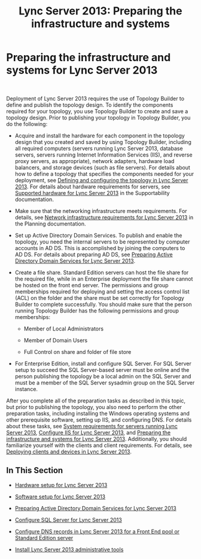 ﻿---
title: 'Lync Server 2013: Preparing the infrastructure and systems'
TOCTitle: Preparing the infrastructure and systems
ms:assetid: 1254ee38-0679-4714-b293-1050f107c158
ms:mtpsurl: https://technet.microsoft.com/en-us/library/Gg398205(v=OCS.15)
ms:contentKeyID: 48183458
ms.date: 07/23/2014
mtps_version: v=OCS.15
---

# Preparing the infrastructure and systems for Lync Server 2013

 


Deployment of Lync Server 2013 requires the use of Topology Builder to define and publish the topology design. To identify the components required for your topology, you use Topology Builder to create and save a topology design. Prior to publishing your topology in Topology Builder, you do the following:

  - Acquire and install the hardware for each component in the topology design that you created and saved by using Topology Builder, including all required computers (servers running Lync Server 2013, database servers, servers running Internet Information Services (IIS), and reverse proxy servers, as appropriate), network adapters, hardware load balancers, and storage devices (such as file servers). For details about how to define a topology that specifies the components needed for your deployment, see [Defining and configuring the topology in Lync Server 2013](lync-server-2013-defining-and-configuring-the-topology.md). For details about hardware requirements for servers, see [Supported hardware for Lync Server 2013](lync-server-2013-supported-hardware.md) in the Supportability documentation.

  - Make sure that the networking infrastructure meets requirements. For details, see [Network infrastructure requirements for Lync Server 2013](lync-server-2013-network-infrastructure-requirements.md) in the Planning documentation.

  - Set up Active Directory Domain Services. To publish and enable the topology, you need the internal servers to be represented by computer accounts in AD DS. This is accomplished by joining the computers to AD DS. For details about preparing AD DS, see [Preparing Active Directory Domain Services for Lync Server 2013](lync-server-2013-preparing-active-directory-domain-services.md).

  - Create a file share. Standard Edition servers can host the file share for the required file, while in an Enterprise deployment the file share cannot be hosted on the front end server. The permissions and group memberships required for deploying and setting the access control list (ACL) on the folder and the share must be set correctly for Topology Builder to complete successfully. You should make sure that the person running Topology Builder has the following permissions and group memberships:
    
      - Member of Local Administrators
    
      - Member of Domain Users
    
      - Full Control on share and folder of file store

  - For Enterprise Edition, install and configure SQL Server. For SQL Server setup to succeed the SQL Server-based server must be online and the person publishing the topology be a local admin on the SQL Server and must be a member of the SQL Server sysadmin group on the SQL Server instance.

After you complete all of the preparation tasks as described in this topic, but prior to publishing the topology, you also need to perform the other preparation tasks, including installing the Windows operating systems and other prerequisite software, setting up IIS, and configuring DNS. For details about these tasks, see [System requirements for servers running Lync Server 2013](lync-server-2013-system-requirements-for-servers-running-lync-server-2013.md), [Configure IIS for Lync Server 2013](lync-server-2013-configure-iis.md), and [Preparing the infrastructure and systems for Lync Server 2013](lync-server-2013-preparing-the-infrastructure-and-systems.md). Additionally, you should familiarize yourself with the clients and client requirements. For details, see [Deploying clients and devices in Lync Server 2013](lync-server-2013-deploying-clients-and-devices.md).

## In This Section

  - [Hardware setup for Lync Server 2013](lync-server-2013-hardware-setup.md)

  - [Software setup for Lync Server 2013](lync-server-2013-software-setup.md)

  - [Preparing Active Directory Domain Services for Lync Server 2013](lync-server-2013-preparing-active-directory-domain-services.md)

  - [Configure SQL Server for Lync Server 2013](lync-server-2013-configure-sql-server-for-lync-server.md)

  - [Configure DNS records in Lync Server 2013 for a Front End pool or Standard Edition server](lync-server-2013-configure-dns-records-for-a-front-end-pool-or-standard-edition-server.md)

  - [Install Lync Server 2013 administrative tools](lync-server-2013-install-lync-server-administrative-tools.md)

